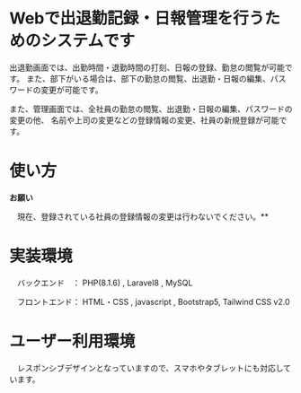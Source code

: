 # Webで出退勤記録・日報管理を行うためのシステムです

出退勤画面では、出勤時間・退勤時間の打刻、日報の登録、勤怠の閲覧が可能です。
また、部下がいる場合は、部下の勤怠の閲覧、出退勤・日報の編集、パスワードの変更が可能です。

また、管理画面では、全社員の勤怠の閲覧、出退勤・日報の編集、パスワードの変更の他、
名前や上司の変更などの登録情報の変更、社員の新規登録が可能です。

# 使い方
   
**お願い**

　現在、登録されている社員の登録情報の変更は行わないでください。**
 　
# 実装環境

　バックエンド　： PHP(8.1.6) , Laravel8  , MySQL
 
　フロントエンド： HTML・CSS , javascript , Bootstrap5, Tailwind CSS v2.0
 
# ユーザー利用環境

　レスポンシブデザインとなっていますので、スマホやタブレットにも対応しています。
